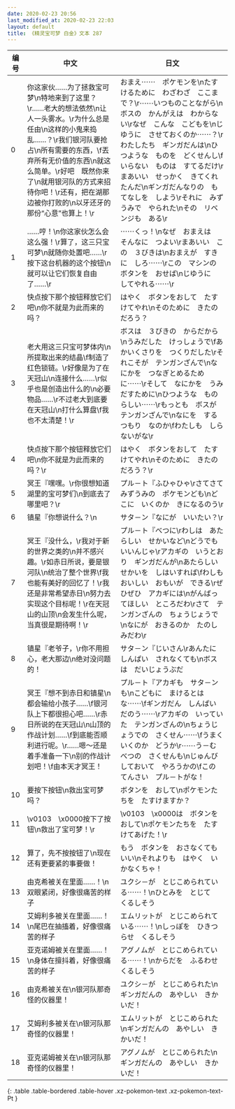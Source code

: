 ```yaml
---
date: 2020-02-23 20:56
last_modified_at: 2020-02-23 22:03
layout: default
title: 《精灵宝可梦 白金》文本 287
---
```

| 编号 | 中文 | 日文 |
| ---- | ---- | ---- |
| 0 | 你这家伙……为了拯救宝可梦\n特地来到了这里？\r……老大的想法依然\n让人一头雾水。\r为什么总是任由\n这样的小鬼来捣乱……？\r我们银河队要抢占\n所有需要的东西，\f丟弃所有无价值的东西\n就这么简单。\r好吧　既然你来了\n就用银河队的方式来招待你吧！\r还有，把在湖那边被你打败的\n以牙还牙的那份“心意”也算上！\r | おまえ⋯⋯　ポケモンを\nたすけるために　わざわざ　ここまで？\r⋯⋯いつものことながら\nボスの　かんがえは　わからない\rなぜ　こんな　こどもを\nじゆうに　させておくのか⋯⋯？\rわたしたち　ギンガだんは\nひつような　ものを　どくせんし\fいらない　ものは　すてるだけ\rまあいい　せっかく　きてくれたんだ\nギンガだんなりの　もてなしを　しよう\rそれに　みずうみで　やられた\nその　リベンジも　ある\r |
| 1 | ……哼！\n你这家伙怎么会这么强！\r算了，这三只宝可梦\n就随你处置吧……\r按下这台机器的这个按钮\n就可以让它们恢复自由了……\r | ⋯⋯くっ！\nなぜ　おまえは　そんなに　つよい\rまあいい　この　３びきは\nおまえが　すきに　しろ⋯⋯\rこの　マシンの　ボタンを　おせば\nじゆうに　してやれる⋯⋯\r |
| 2 | 快点按下那个按钮释放它们吧\n你不就是为此而来的吗？ | はやく　ボタンをおして　たすけてやれ\nそのために　きたのだろう？ |
| 3 | 老大用这三只宝可梦体内\n所提取出来的结晶\f制造了红色锁链。\r好像是为了在天冠山\n连接什么……\r似乎也是创造出什么的\n必要物品……\r不过老大到底要在天冠山\n打什么算盘\f我也不太清楚！\r | ボスは　３びきの　からだから\nうみだした　けっしょうで\fあかいくさりを　つくりだした\rそれこそが　テンガンざんで\nなにかを　つなぎとめるために⋯⋯\rそして　なにかを　うみだすために\nひつような　もの　らしい⋯⋯\rもっとも　ボスが　テンガンざんで\nなにを　するつもり　なのか\fわたしも　しらないがな\r |
| 4 | 快点按下那个按钮释放它们吧\n你不就是为此而来的吗？\r | はやく　ボタンをおして　たすけてやれ\nそのために　きたのだろう？\r |
| 5 | 冥王『嘿嘿。\r你很想知道湖里的宝可梦们\n到底去了哪里吧？\r | プル－ト『ふひゃひゃ\rさてさて　みずうみの　ポケモンども\nどこに　いくのか　きになるのう\r |
| 6 | 镇星『你想说什么？\n | サタ－ン『なにが　いいたい？\r |
| 7 | 冥王『没什么，\r我对于新的世界之类的\n并不感兴趣。\r如赤日所说，要是银河队\n统治了整个世界\f我也能有美好的回忆了！\r我还是非常希望赤日\n努力去实现这个目标呢！\r在天冠山的山顶\n会发生什么呢，当真很是期待啊！\r | プル－ト『べつに\rわしは　あたらしい　せかいなど\nどうでも　いいんじゃ\rアカギの　いうとおり　ギンガだんが\nあたらしい　せかいを　しはいすれば\fわしも　おいしい　おもいが　できる\rぜひぜひ　アカギには\nがんばってほしい　ところだわ\rさて　テンガンざんの　ちょうじょうで\nなにが　おきるのか　たのしみだわ\r |
| 8 | 镇星『老爷子，\r你不用担心，老大那边\n绝对没问题的！ | サタ－ン『じいさん\rあんたに　しんぱい　されなくても\nボスは　だいじょうぶだ |
| 9 | 冥王『想不到赤日和镇星\n都会输给小孩子……\f银河队上下都很担心吧……\r赤日所说的在天冠山\n山顶的作战计划……\f到底能否顺利进行呢。\r……嗯～还是着手准备一下\n别的作战计划吧！\f由本天才冥王！ | プル－ト『アカギも　サタ－ンも\nこどもに　まけるとはな⋯⋯\fギンガだん　しんぱい　だのう⋯⋯\rアカギの　いっていた　テンガンざんの\nちょうじょうでの　さくせん⋯⋯\fうまく　いくのか　どうか\r⋯⋯う－む　べつの　さくせんも\nじゅんび　しておいて　やろうかの\fこの　てんさい　プル－トがな！ |
| 10 | 要按下按钮\n救出宝可梦吗？ | ボタンを　おして\nポケモンたちを　たすけますか？ |
| 11 | \v0103　\x0000按下了按钮\n救出了宝可梦！\r | \v0103　\x0000は　ボタンを　おして\nポケモンたちを　たすけてあげた！\r |
| 12 | 算了，先不按按钮了\n现在还有更要紧的事要做！ | もう　ボタンを　おさなくてもいい\nそれよりも　はやく　いかなくちゃ！ |
| 13 | 由克希被关在里面……！\n双眼紧闭，好像很痛苦的样子 | ユクシ－が　とじこめられている⋯⋯！\nひとみを　とじて　くるしそう |
| 14 | 艾姆利多被关在里面……！\n尾巴在抽搐着，好像很痛苦的样子 | エムリットが　とじこめられている⋯⋯！\nしっぽを　ひきつらせ　くるしそう |
| 15 | 亚克诺姆被关在里面……！\n身体在擅抖着，好像很痛苦的样子 | アグノムが　とじこめられている⋯⋯！\nからだを　ふるわせ　くるしそう |
| 16 | 由克希被关在\n银河队那奇怪的仪器里！ | ユクシ－が　とじこめられた\nギンガだんの　あやしい　きかいだ！ |
| 17 | 艾姆利多被关在\n银河队那奇怪的仪器里！ | エムリットが　とじこめられた\nギンガだんの　あやしい　きかいだ！ |
| 18 | 亚克诺姆被关在\n银河队那奇怪的仪器里！ | アグノムが　とじこめられた\nギンガだんの　あやしい　きかいだ！ |
{: .table .table-bordered .table-hover .xz-pokemon-text .xz-pokemon-text-Pt }